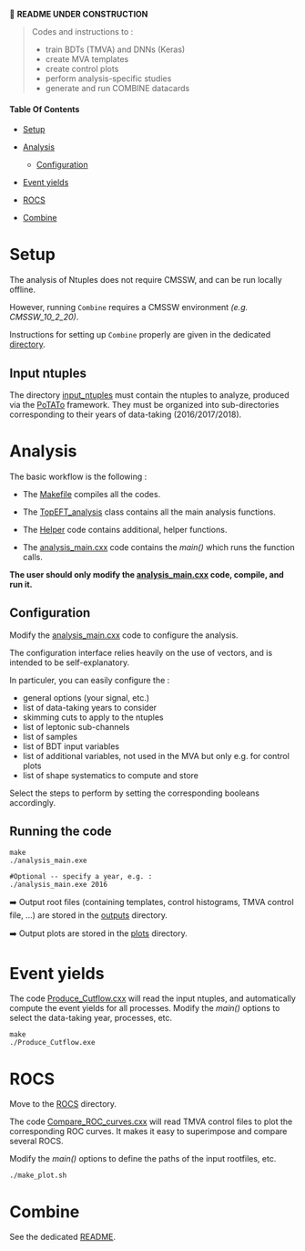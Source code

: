 <!--
```
CODE EXAMPLE
```

=== Emoji list (see https://gist.github.com/rxaviers/7360908)
:arrow_right:
:heavy_exclamation_mark:
:heavy_check_mark:
:link:
:white_check_mark:
:heavy_multiplication_x:
:x:
:negative_squared_cross_mark:
:bangbang:
:white_check_mark:
:copyright:
:clock430:
:no_entry:
:ok:
:arrow_right_hook:
:paperclip:
:open_file_folder:
:chart_with_upwards_trend:
:lock:
:hourglass:
:warning:
:construction:
:fr:
:one: :two: :hash:
:underage:
:put_litter_in_its_place:
:new:


#HOW TO HIDE CONTENTS (which can be viewed by cliking icon) :
<details>
<summary>[NameOfHiddenContent]:</summary>
[theHiddenContent]
</details>
-------------------------------------------->
:construction: **README UNDER CONSTRUCTION**


> Codes and instructions to :
> * train BDTs (TMVA) and DNNs (Keras)
> * create MVA templates
> * create control plots
> * perform analysis-specific studies
> * generate and run COMBINE datacards


#### Table Of Contents

* [Setup](https://github.com/nicolastonon/EFTAnalysis#Setup)

* [Analysis](https://github.com/nicolastonon/EFTAnalysis#Analysis)
  * [Configuration](https://github.com/nicolastonon/EFTAnalysis#Configuration)

* [Event yields](https://github.com/nicolastonon/EFTAnalysis#Event-yields)

* [ROCS](https://github.com/nicolastonon/EFTAnalysis#ROCS)


* [Combine](https://github.com/nicolastonon/EFTAnalysis#Combine)

# Setup

The analysis of Ntuples does not require CMSSW, and can be run locally offline.

However, running `Combine` requires a CMSSW environment *(e.g. CMSSW_10_2_20)*.

Instructions for setting up `Combine` properly are given in the dedicated [directory](https://github.com/nicolastonon/EFTAnalysis/COMBINE).

## Input ntuples

The directory [input_ntuples](https://github.com/nicolastonon/EFTAnalysis/input_ntuples) must contain the ntuples to analyze, produced via the [PoTATo](https://gitlab.cern.ch/joknolle/potato) framework.
They must be organized into sub-directories corresponding to their years of data-taking (2016/2017/2018).

# Analysis

The basic workflow is the following :

* The [Makefile](https://github.com/nicolastonon/EFTAnalysis/tree/master/Makefile) compiles all the codes.

* The [TopEFT_analysis](https://github.com/nicolastonon/EFTAnalysis/tree/master/TopEFT_analysis.cxx) class contains all the main analysis functions.

* The [Helper](https://github.com/nicolastonon/EFTAnalysis/tree/master/Helper.cxx) code contains additional, helper functions.

* The [analysis_main.cxx](https://github.com/nicolastonon/EFTAnalysis/tree/master/analysis_main.cxx) code contains the *main()* which runs the function calls.

**The user should only modify the [analysis_main.cxx](https://github.com/nicolastonon/EFTAnalysis/tree/master/analysis_main.cxx) code, compile, and run it.**

## Configuration

Modify the [analysis_main.cxx](https://github.com/nicolastonon/EFTAnalysis/tree/master/analysis_main.cxx) code to configure the analysis.

The configuration interface relies heavily on the use of vectors, and is intended to be self-explanatory.

In particuler, you can easily configure the :
* general options (your signal, etc.)
* list of data-taking years to consider
* skimming cuts to apply to the ntuples
* list of leptonic sub-channels
* list of samples
* list of BDT input variables
* list of additional variables, not used in the MVA but only e.g. for control plots
* list of shape systematics to compute and store

Select the steps to perform by setting the corresponding booleans accordingly.

## Running the code

```
make
./analysis_main.exe

#Optional -- specify a year, e.g. :
./analysis_main.exe 2016
```

:arrow_right: Output root files (containing templates, control histograms, TMVA control file, ...) are stored in the [outputs](https://github.com/nicolastonon/EFTAnalysis/tree/master/outputs) directory.

:arrow_right: Output plots are stored in the [plots](https://github.com/nicolastonon/EFTAnalysis/tree/master/plots) directory.

# Event yields

The code [Produce_Cutflow.cxx](https://github.com/nicolastonon/EFTAnalysis/tree/master/Produce_Cutflow.cxx) will read the input ntuples, and automatically compute the event yields for all processes.
Modify the *main()* options to select the data-taking year, processes, etc.

```
make
./Produce_Cutflow.exe
```
# ROCS

Move to the [ROCS](https://github.com/nicolastonon/EFTAnalysis/tree/master/ROCS) directory.

The code [Compare_ROC_curves.cxx](https://github.com/nicolastonon/EFTAnalysis/tree/master/ROCS/Compare_ROC_curves.cxx) will read TMVA control files to plot the corresponding ROC curves.
It makes it easy to superimpose and compare several ROCS.

Modify the *main()* options to define the paths of the input rootfiles, etc.

```
./make_plot.sh
```

# Combine

See the dedicated [README](https://github.com/nicolastonon/EFTAnalysis/COMBINE).
